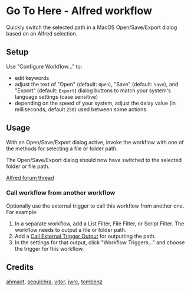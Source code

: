 # Go To Here - Alfred workflow

Quickly switch the selected path in a MacOS Open/Save/Export dialog based on an Alfred selection.

## Setup

Use "Configure Workflow..." to:

- edit keywords
- adjust the text of "Open" (default: `Open`), "Save" (default: `Save`), and "Export" (default: `Export`) dialog buttons to match your system's language settings (case sensitive)
- depending on the speed of your system, adjust the delay value (in milliseconds, default `250`) used between some actions

## Usage

With an Open/Save/Export dialog active, invoke the workflow with one of the methods for selecting a file or folder path.

The Open/Save/Export dialog should now have switched to the selected folder or file path.

[Alfred forum thread](https://www.alfredforum.com/topic/6013-go-to-here)

### Call workflow from another workflow

Optionally use the external trigger to call this workflow from another one. For example:

1. In a separate workflow, add a List Filter, File Filter, or Script Filter. The workflow needs to output a file or folder path.
2. Add a [Call External Trigger Output](https://www.alfredapp.com/help/workflows/outputs/call-external-trigger/) for outputting the path.
3. In the settings for that output, click "Workflow Triggers..." and choose the trigger for this workflow.

## Credits

[ahmadt](https://www.alfredforum.com/profile/9334-ahmadt/), [sepulchra](https://www.alfredforum.com/profile/717-sepulchra/), [vitor](https://www.alfredforum.com/profile/1891-vitor/), [jwrc](https://www.alfredforum.com/profile/55950-jwrc/), [tombenz](https://www.alfredforum.com/profile/32208-tombenz/)
